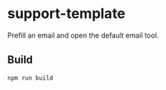 # support-template

Prefill an email and open the default email tool.

## Build

```bash
npm run build
```
